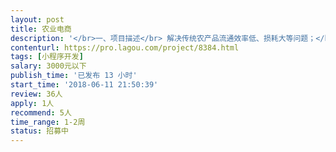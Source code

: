 ```yaml
---                
layout: post       
title: 农业电商           
description: '</br>一、项目描述</br> 解决传统农产品流通效率低、损耗大等问题；</br> 项目覆盖农产品流通过程关键环节：农民、快送、用户；</br>二、现状</br> 项目已在第一个试点城市落地</br> 第一个版本已开发完成，现需要根据实际情况二次开发；</br>三、要求</br> 前端经验丰富，精通各种效果（滑动、拉拽等）</br>'     
contenturl: https://pro.lagou.com/project/8384.html      
tags: [小程序开发]            
salary: 3000元以下          
publish_time: '已发布 13 小时'         
start_time: '2018-06-11 21:50:39'           
review: 36人                   
apply: 1人                   
recommend: 5人                   
time_range: 1-2周              
status: 招募中                  
---                 
```

